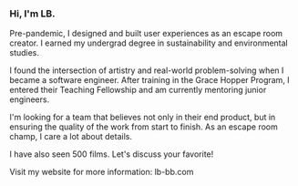 ### Hi, I'm LB. 

Pre-pandemic, I designed and built user experiences as an escape room creator. I earned my undergrad degree in sustainability and environmental studies.

I found the intersection of artistry and real-world problem-solving when I became a software engineer. After training in the Grace Hopper Program, I entered their Teaching Fellowship and am currently mentoring junior engineers.

I'm looking for a team that believes not only in their end product, but in ensuring the quality of the work from start to finish. As an escape room champ, I care a lot about details.

I have also seen 500 films. Let's discuss your favorite!

Visit my website for more information: lb-bb.com


